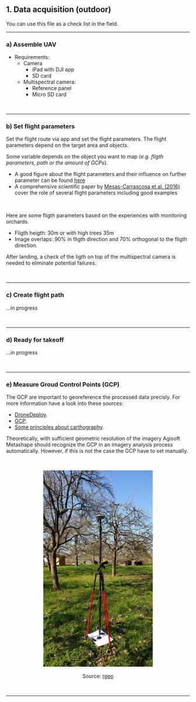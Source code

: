 ## 1. Data acquisition (outdoor)

You can use this file as a check list in the field. 

---

### a) Assemble UAV

- Requirements:
     - Camera   
          - iPad with DJI app
          - SD card
     - Multispectral camera:
          - Reference panel
          - Micro SD card

<br>

---

### b) Set flight parameters

Set the flight route via app and set the flight parameters. The flight parameters depend on the target area and objects.


Some variable depends on the object you want to map (*e.g. fligth parameters, path or the amount of GCPs*). 
* A good figure about the flight parameters and their influence on further parameter can be found [here](https://www.researchgate.net/figure/Different-parameters-in-drone-flights-The-outer-box-represents-the-target-variables_fig1_333403653) 
* A comprehensive scientific paper by [Mesas-Carrascosa et al. (2016)](https://www.ncbi.nlm.nih.gov/pmc/articles/PMC5134497/) cover the role of several flight parameters including good examples

<br>

Here are some fligth parameters based on the experiences with monitoring orchards.
* Fligth heigth: 30m or with high trees 35m
* Image overlaps: 90% in fligth direction and 70% orthogonal to the fligth direction.

After landing, a check of the ligth on top of the multispectral camera is needed to eliminate potential failures.

<br>

---

### c) Create flight path

...in progress

<br>

---

### d) Ready for takeoff

...in progress

<br>

---

### e) Measure Groud Control Points (GCP)

The GCP are important to georeference the processed data precisly. 
For more information have a look into these sources:
* [DroneDeploy](https://www.dronedeploy.com/blog/what-are-ground-control-points-gcps/).
* [GCP](https://www.groundcontrolpoints.com/mapping-contour-lines-using-gcps).
* [Some principles about carthography](https://www.groundcontrolpoints.com/).


Theoretically, with sufficient geometric resolution of the imagery Agisoft Metashape should recognize the GCP in an imagery analysis process automatically. However, if this is not the case the GCP have to set manually.



<br>


<p align="center">
     <img src="https://github.com/GeowazM/Short_introduction_to_UAV_mapping/blob/main/images/gcp.png?raw=true"
          alt="GNSS rover with tripod (Trimble Geo7x)" width=300/>
</p>

<p align="center">
     Source: <a href = "https://rgeo.de/en/p/streuobst/"> rgeo </a>
</p>

<br>


--- 
